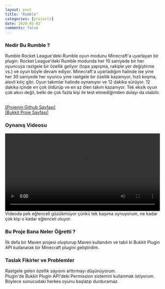 ```yaml
---
layout: post
title: "Rumble"
categories: [projects]
date: 2020-05-02
comments: false
---
```



### **Nedir Bu Rumble ?**
Rumble Rocket League'deki Rumble oyun modunu Minecraft'a uyarlayan bir plugin. Rocket League'deki Rumble modunda her 10 saniyede bir her oyuncuya rastgele bir özellik geliyor (topa yapışma, rakiple yer değiştirme vs.) ve oyun böyle devam ediyor. Minecraft'a uyarladığım halinde ise yine her 30 saniyede her oyuncu yine rastgele bir özellik kazanıyor, hızlı koşma, alevli kılıç gibi. Oyun takımlar halinde oynanıyor ve 12 dakika sürüyor. 12 dakika içinde en çok öldürüp ve en az ölen takım kazanıyor. Tek eksik oyun çok akıcı değil, belki de çok fazla kişi ile test etmediğimden dolayı da olabilir.<br> <br>

[[Projenin Github Sayfası]](https://github.com/aeren108/rumble)<br>
[[Bukkit Proje Sayfası]](https://dev.bukkit.org/projects/rumble)

### **Oynanış Videosu**
<video style="margin: 0 auto; width: 100%;
  max-height: 100%;" controls>
  <source src="../../../../assets/vid/rumblerecord.mp4" type="video/mp4">
</video>
Videoda pek eğlenceli gözükmüyor çünkü tek başıma oynuyorum, ne kadar çok kişi o kadar eğlenceli oluyor.

### **Bu Proje Bana Neler Öğretti ?**
İlk defa bir Maven projesi oluşturup Maven kullandım ve tabii ki Bukkit Plugin API kullanarak bir Minecraft plugini geliştirdim.

### **Taslak Fikirler ve Problemler**
Rastgele gelen özellik sayısını arttırmayı düşünüyorum.<br>
Plugin'de Bukkit Plugin API'deki Permission sistemini kullanmak istiyorum. Böylece sunucudaki herkes oyunu başlatıp durduramaz.